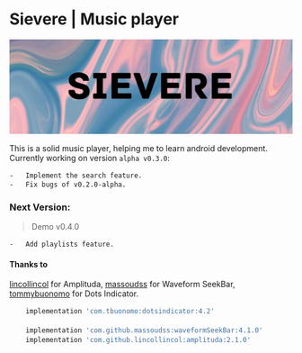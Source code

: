 # Sievere | Music player

![header](media/Sievere.jpg)

This is a solid music player, helping me to learn android development. Currently working on
version `alpha v0.3.0`:

    -   Implement the search feature.
    -   Fix bugs of v0.2.0-alpha.

### Next Version:

> Demo v0.4.0

    -   Add playlists feature.

#### Thanks to

[lincollincol](https://github.com/lincollincol/Amplituda) for Amplituda,
[massoudss](https://github.com/massoudss/waveformSeekBar) for Waveform SeekBar,
[tommybuonomo](https://github.com/tommybuonomo/dotsindicator) for Dots Indicator.

```bash
    implementation 'com.tbuonomo:dotsindicator:4.2'

    implementation 'com.github.massoudss:waveformSeekBar:4.1.0'
    implementation 'com.github.lincollincol:amplituda:2.1.0'
```
